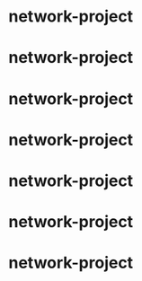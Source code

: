 # network-project
# network-project
# network-project
# network-project
# network-project
# network-project
# network-project
